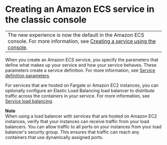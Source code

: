# Creating an Amazon ECS service in the classic console<a name="create-service"></a>


|  | 
| --- |
| The new experience is now the default in the Amazon ECS console\. For more information, see [Creating a service using the console](create-service-console-v2.md)\. | 

When you create an Amazon ECS service, you specify the parameters that define what makes up your service and how your service behaves\. These parameters create a service definition\. For more information, see [Service definition parameters](service_definition_parameters.md)\.

For services that are hosted on Fargate or Amazon EC2 instances, you can optionally configure an Elastic Load Balancing load balancer to distribute traffic across the containers in your service\. For more information, see [Service load balancing](service-load-balancing.md)\.

**Note**  
When using a load balancer with services that are hosted on Amazon EC2 instances, verify that your instances can receive traffic from your load balancers\. You can allow traffic to all ports on your instances from your load balancer's security group\. This ensures that traffic can reach any containers that use dynamically assigned ports\.